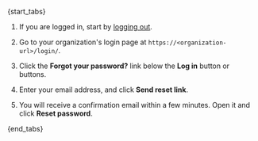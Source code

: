{start_tabs}

1. If you are logged in, start by [logging out](/help/logging-out).

1. Go to your organization's login page at `https://<organization-url>/login/`.

1. Click the **Forgot your password?** link below the **Log in** button or
   buttons.

1. Enter your email address, and click **Send reset link**.

1. You will receive a confirmation email within a few minutes. Open it and click
   **Reset password**.

{end_tabs}
